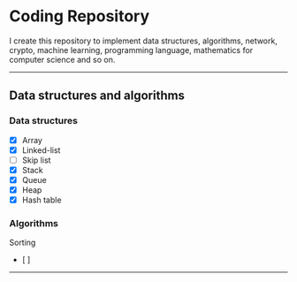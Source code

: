 # Coding Repository

I create this repository to implement data structures, algorithms, network, crypto, machine learning, programming language, mathematics for computer science and so on.

---
## Data structures and algorithms

### Data structures
- [x] Array
- [x] Linked-list
- [ ] Skip list
- [x] Stack
- [x] Queue
- [x] Heap
- [x] Hash table

### Algorithms 
Sorting
- [ ]
---
##
